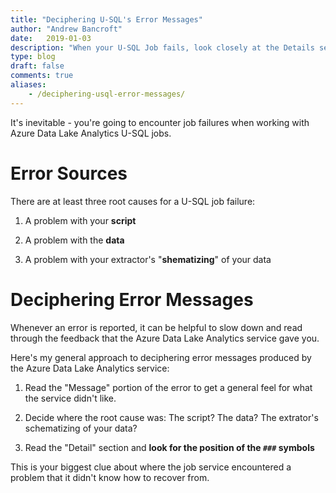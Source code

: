 ```yaml
---
title: "Deciphering U-SQL's Error Messages"
author: "Andrew Bancroft"
date:   2019-01-03
description: "When your U-SQL Job fails, look closely at the Details secion of the message to decipher what's going on."
type: blog
draft: false
comments: true
aliases:
    - /deciphering-usql-error-messages/
---
```


It's inevitable - you're going to encounter job failures when working with Azure Data Lake Analytics U-SQL jobs.

# Error Sources
There are at least three root causes for a U-SQL job failure:

1) A problem with your **script**

2) A problem with the **data**

3) A problem with your extractor's "**shematizing**" of your data

# Deciphering Error Messages
Whenever an error is reported, it can be helpful to slow down and read through the feedback that the Azure Data Lake Analytics service gave you.

Here's my general approach to deciphering error messages produced by the Azure Data Lake Analytics service:

1) Read the "Message" portion of the error to get a general feel for what the service didn't like.

2) Decide where the root cause was:  The script?  The data?  The extrator's schematizing of your data?

3) Read the "Detail" section and **look for the position of the `###` symbols**

This is your biggest clue about where the job service encountered a problem that it didn't know how to recover from.
